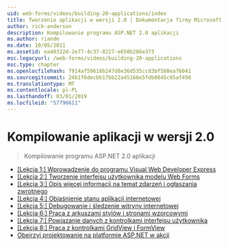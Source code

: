 ```yaml
---
uid: web-forms/videos/building-20-applications/index
title: Tworzenie aplikacji w wersji 2.0 | Dokumentacja firmy Microsoft
author: rick-anderson
description: Kompilowanie programu ASP.NET 2.0 aplikacji
ms.author: riande
ms.date: 10/05/2011
ms.assetid: ea40322d-2e77-4c37-8227-e650b286e373
msc.legacyurl: /web-forms/videos/building-20-applications
msc.type: chapter
ms.openlocfilehash: 7914af59618b247d8e36d535ccd3bf580ea76041
ms.sourcegitcommit: 24b1f6decbb17bb22a45166e5fdb0845c65af498
ms.translationtype: MT
ms.contentlocale: pl-PL
ms.lasthandoff: 03/01/2019
ms.locfileid: "57796611"
---
```

<a name="building-20-applications"></a>Kompilowanie aplikacji w wersji 2.0
====================
> Kompilowanie programu ASP.NET 2.0 aplikacji


- [[Lekcja 1:] Wprowadzenie do programu Visual Web Developer Express](lesson-1-getting-started-with-visual-web-developer-express.md)
- [[Lekcja 2:] Tworzenie interfejsu użytkownika modelu Web Forms](lesson-2-creating-a-web-forms-user-interface.md)
- [[Lekcja 3:] Opis więcej informacji na temat zdarzeń i ogłaszania zwrotnego](lesson-3-understanding-more-about-events-and-postback.md)
- [[Lekcja 4:] Objaśnienie stanu aplikacji internetowej](lesson-4-understanding-web-application-state.md)
- [[Lekcja 5:] Debugowanie i śledzenie witryny internetowej](lesson-5-debugging-and-tracing-your-website.md)
- [[Lekcja 6:] Praca z arkuszami stylów i stronami wzorcowymi](lesson-6-working-with-stylesheets-and-master-pages.md)
- [[Lekcja 7:] Powiązanie danych z kontrolkami interfejsu użytkownika](lesson-7-databinding-to-user-interface-controls.md)
- [[Lekcja 8:] Praca z kontrolkami GridView i FormView](lesson-8-working-with-the-gridview-and-formview.md)
- [Obejrzyj projektowanie na platformie ASP.NET w akcji](watch-aspnet-development-in-action.md)
